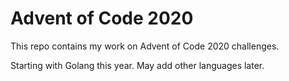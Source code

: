 # Advent of Code 2020

This repo contains my work on Advent of Code 2020 challenges.

Starting with Golang this year. May add other languages later.
